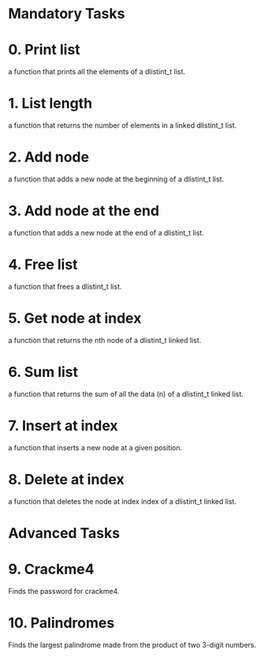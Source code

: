 <h1> Mandatory Tasks </h1>

# 0. Print list
a function that prints all the elements of a dlistint_t list.
# 1. List length
a function that returns the number of elements in a linked dlistint_t list.
# 2. Add node
a function that adds a new node at the beginning of a dlistint_t list.
# 3. Add node at the end
a function that adds a new node at the end of a dlistint_t list.
# 4. Free list
a function that frees a dlistint_t list.
# 5. Get node at index
a function that returns the nth node of a dlistint_t linked list.
# 6. Sum list
a function that returns the sum of all the data (n) of a dlistint_t linked list.
# 7. Insert at index
a function that inserts a new node at a given position.
# 8. Delete at index
a function that deletes the node at index index of a dlistint_t linked list.
<h1> Advanced Tasks </h1>

# 9. Crackme4
Finds the password for crackme4.
# 10. Palindromes
Finds the largest palindrome made from the product of two 3-digit numbers.
